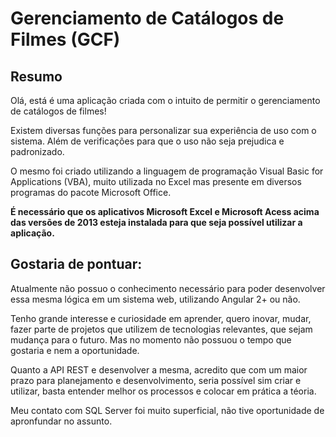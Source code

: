# Gerenciamento de Catálogos de Filmes (GCF)

## Resumo

Olá, está é uma aplicação criada com o intuito de permitir o gerenciamento de catálogos de filmes!

Existem diversas funções para personalizar sua experiência de uso com o sistema. Além de verificações para que o uso não seja prejudica e padronizado.

O mesmo foi criado utilizando a linguagem de programação Visual Basic for Applications (VBA), muito utilizada no Excel mas presente em diversos programas do pacote Microsoft Office.

**É necessário que os aplicativos Microsoft Excel e Microsoft Acess acima das versões de 2013 esteja instalada para que seja possível utilizar a aplicação.**

## Gostaria de pontuar:

Atualmente não possuo o conhecimento necessário para poder desenvolver essa mesma lógica em um sistema web, utilizando Angular 2+ ou não. 

Tenho grande interesse e curiosidade em aprender, quero inovar, mudar, fazer parte de projetos que utilizem de tecnologias relevantes, que sejam mudança para o futuro. Mas no momento não possuou o tempo que gostaria e nem a oportunidade. 

Quanto a API REST e desenvolver a mesma, acredito que com um maior prazo para planejamento e desenvolvimento, seria possível sim criar e utilizar, basta entender melhor os processos e colocar em prática a téoria. 

Meu contato com SQL Server foi muito superficial, não tive oportunidade de apronfundar no assunto.
